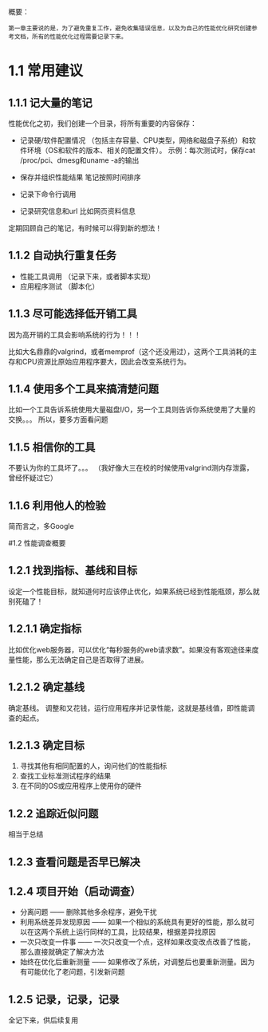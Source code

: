 
概要：

    第一章主要说的是，为了避免重复工作，避免收集错误信息，以及为自己的性能优化研究创建参考文档，所有的性能优化过程需要记录下来。
    
# 1.1 常用建议

## 1.1.1 记大量的笔记

性能优化之初，我们创建一个目录，将所有重要的内容保存：
    
- 记录硬/软件配置情况 （包括主存容量、CPU类型，网络和磁盘子系统）和软件环境（OS和软件的版本、相关的配置文件）。
      示例：每次测试时，保存cat /proc/pci、dmesg和uname -a的输出
      
- 保存并组织性能结果 笔记按照时间排序 
- 记录下命令行调用
- 记录研究信息和url 比如网页资料信息
    
定期回顾自己的笔记，有时候可以得到新的想法！




## 1.1.2 自动执行重复任务

    
- 性能工具调用   （记录下来，或者脚本实现）
- 应用程序测试   （脚本化）
    
    
## 1.1.3 尽可能选择低开销工具

因为高开销的工具会影响系统的行为！！！  

比如大名鼎鼎的valgrind，或者memprof（这个还没用过），这两个工具消耗的主存和CPU资源比原始应用程序要大，因此会改变系统行为。


## 1.1.4 使用多个工具来搞清楚问题

比如一个工具告诉系统使用大量磁盘I/O，另一个工具则告诉你系统使用了大量的交换。。。 所以，要多方面看问题

## 1.1.5 相信你的工具

不要认为你的工具坏了。。。 （我好像大三在校的时候使用valgrind测内存泄露，曾经怀疑过它）

## 1.1.6 利用他人的检验

简而言之，多Google

#1.2 性能调查概要

## 1.2.1 找到指标、基线和目标

设定一个性能目标，就知道何时应该停止优化，如果系统已经到性能瓶颈，那么就别死磕了！

## 1.2.1.1 确定指标

比如优化web服务器，可以优化“每秒服务的web请求数”。如果没有客观途径来度量性能，那么无法确定自己是否取得了进展。

## 1.2.1.2 确定基线 

确定基线。 调整和又花钱，运行应用程序并记录性能，这就是基线值，即性能调查的起点。

## 1.2.1.3 确定目标

1. 寻找其他有相同配置的人，询问他们的性能指标
2. 查找工业标准测试程序的结果
3. 在不同的OS或应用程序上使用你的硬件

## 1.2.2 追踪近似问题

相当于总结

## 1.2.3 查看问题是否早已解决

## 1.2.4 项目开始（启动调查）

- 分离问题  —— 删除其他多余程序，避免干扰
- 利用系统差异发现原因  —— 如果一个相似的系统具有更好的性能，那么就可以在这两个系统上运行同样的工具，比较结果，根据差异找原因
- 一次只改变一件事    —— 一次只改变一个点，这样如果改变改点改善了性能，那么直接就确定了解决方法
- 始终在优化后重新测量  ——  如果修改了系统，对调整后也要重新测量。因为有可能优化了老问题，引发新问题

## 1.2.5 记录，记录，记录

全记下来，供后续复用


 



